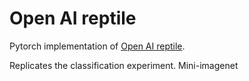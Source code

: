 Open AI reptile
===============

Pytorch implementation of [Open AI reptile](https://blog.openai.com/reptile/).

Replicates the classification experiment. Mini-imagenet
